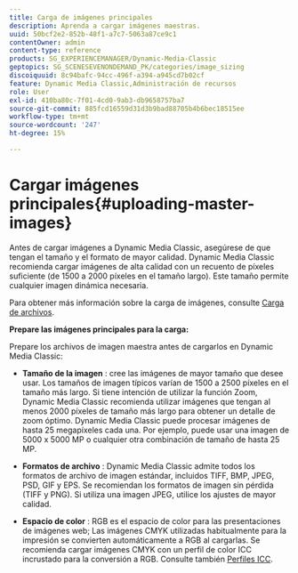 ```yaml
---
title: Carga de imágenes principales
description: Aprenda a cargar imágenes maestras.
uuid: 50bcf2e2-852b-48f1-a7c7-5063a87ce9c1
contentOwner: admin
content-type: reference
products: SG_EXPERIENCEMANAGER/Dynamic-Media-Classic
geptopics: SG_SCENESEVENONDEMAND_PK/categories/image_sizing
discoiquuid: 8c94bafc-94cc-496f-a394-a945cd7b02cf
feature: Dynamic Media Classic,Administración de recursos
role: User
exl-id: 410ba80c-7f01-4cd0-9ab3-db9658757ba7
source-git-commit: 885fcd16559d31d3b9bad88705b4b6bec18515ee
workflow-type: tm+mt
source-wordcount: '247'
ht-degree: 15%

---
```


# Cargar imágenes principales{#uploading-master-images}

Antes de cargar imágenes a Dynamic Media Classic, asegúrese de que tengan el tamaño y el formato de mayor calidad. Dynamic Media Classic recomienda cargar imágenes de alta calidad con un recuento de píxeles suficiente (de 1500 a 2000 píxeles en el tamaño largo). Este tamaño permite cualquier imagen dinámica necesaria.

Para obtener más información sobre la carga de imágenes, consulte [Carga de archivos](uploading-files.md#uploading_files).

**Prepare las imágenes principales para la carga:**

Prepare los archivos de imagen maestra antes de cargarlos en Dynamic Media Classic:

* **Tamaño de la imagen** : cree las imágenes de mayor tamaño que desee usar. Los tamaños de imagen típicos varían de 1500 a 2500 píxeles en el tamaño más largo. Si tiene intención de utilizar la función Zoom, Dynamic Media Classic recomienda utilizar imágenes que tengan al menos 2000 píxeles de tamaño más largo para obtener un detalle de zoom óptimo. Dynamic Media Classic puede procesar imágenes de hasta 25 megapíxeles cada una. Por ejemplo, puede usar una imagen de 5000 x 5000 MP o cualquier otra combinación de tamaño de hasta 25 MP.

* **Formatos de archivo** : Dynamic Media Classic admite todos los formatos de archivo de imagen estándar, incluidos TIFF, BMP, JPEG, PSD, GIF y EPS. Se recomiendan los formatos de imagen sin pérdida (TIFF y PNG). Si utiliza una imagen JPEG, utilice los ajustes de mayor calidad.

* **Espacio de color** : RGB es el espacio de color para las presentaciones de imágenes web; Las imágenes CMYK utilizadas habitualmente para la impresión se convierten automáticamente a RGB al cargarlas. Se recomienda cargar imágenes CMYK con un perfil de color ICC incrustado para la conversión a RGB. Consulte también [Perfiles ICC](/help/icc-profiles.md).
